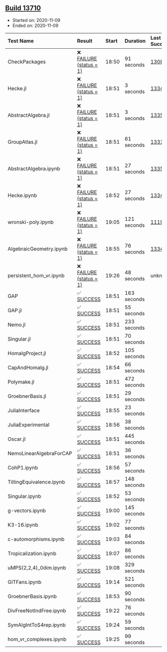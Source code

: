 ## [Build 13710](https://oscarci.mathematik.uni-kl.de/job/oscar/13710/)

* Started on: 2020-11-09
* Ended on: 2020-11-09

| Test Name    | Result | Start | Duration | Last Success | First Failure |
|:-------------|:-------|:------|:---------|:-------------|:--------------|
| CheckPackages | ❌ [FAILURE (status = 1)](https://oscarci.mathematik.uni-kl.de/job/oscar/13710/artifact/logs/build-13710/CheckPackages.log) | 18:50 | 91 seconds | [13085](https://oscarci.mathematik.uni-kl.de/job/oscar/13085/) | [13086](https://oscarci.mathematik.uni-kl.de/job/oscar/13086/) |
| Hecke.jl | ❌ [FAILURE (status = 1)](https://oscarci.mathematik.uni-kl.de/job/oscar/13710/artifact/logs/build-13710/Hecke.jl.log) | 18:51 | 3 seconds | [13341](https://oscarci.mathematik.uni-kl.de/job/oscar/13341/) | [13342](https://oscarci.mathematik.uni-kl.de/job/oscar/13342/) |
| AbstractAlgebra.jl | ❌ [FAILURE (status = 1)](https://oscarci.mathematik.uni-kl.de/job/oscar/13710/artifact/logs/build-13710/AbstractAlgebra.jl.log) | 18:51 | 3 seconds | [13355](https://oscarci.mathematik.uni-kl.de/job/oscar/13355/) | [13356](https://oscarci.mathematik.uni-kl.de/job/oscar/13356/) |
| GroupAtlas.jl | ❌ [FAILURE (status = 1)](https://oscarci.mathematik.uni-kl.de/job/oscar/13710/artifact/logs/build-13710/GroupAtlas.jl.log) | 18:51 | 61 seconds | [13311](https://oscarci.mathematik.uni-kl.de/job/oscar/13311/) | [13312](https://oscarci.mathematik.uni-kl.de/job/oscar/13312/) |
| AbstractAlgebra.ipynb | ❌ [FAILURE (status = 1)](https://oscarci.mathematik.uni-kl.de/job/oscar/13710/artifact/logs/build-13710/AbstractAlgebra.ipynb.log) | 18:51 | 27 seconds | [13355](https://oscarci.mathematik.uni-kl.de/job/oscar/13355/) | [13356](https://oscarci.mathematik.uni-kl.de/job/oscar/13356/) |
| Hecke.ipynb | ❌ [FAILURE (status = 1)](https://oscarci.mathematik.uni-kl.de/job/oscar/13710/artifact/logs/build-13710/Hecke.ipynb.log) | 18:52 | 27 seconds | [13341](https://oscarci.mathematik.uni-kl.de/job/oscar/13341/) | [13342](https://oscarci.mathematik.uni-kl.de/job/oscar/13342/) |
| wronski-poly.ipynb | ❌ [FAILURE (status = 1)](https://oscarci.mathematik.uni-kl.de/job/oscar/13710/artifact/logs/build-13710/wronski-poly.ipynb.log) | 19:05 | 121 seconds | [11192](https://oscarci.mathematik.uni-kl.de/job/oscar/11192/) | [11193](https://oscarci.mathematik.uni-kl.de/job/oscar/11193/) |
| AlgebraicGeometry.ipynb | ❌ [FAILURE (status = 1)](https://oscarci.mathematik.uni-kl.de/job/oscar/13710/artifact/logs/build-13710/AlgebraicGeometry.ipynb.log) | 18:55 | 76 seconds | [13341](https://oscarci.mathematik.uni-kl.de/job/oscar/13341/) | [13342](https://oscarci.mathematik.uni-kl.de/job/oscar/13342/) |
| persistent_hom_vr.ipynb | ❌ [FAILURE (status = 1)](https://oscarci.mathematik.uni-kl.de/job/oscar/13710/artifact/logs/build-13710/persistent_hom_vr.ipynb.log) | 19:26 | 48 seconds | unknown | unknown |
| GAP | ✅ [SUCCESS](https://oscarci.mathematik.uni-kl.de/job/oscar/13710/artifact/logs/build-13710/GAP.log) | 18:51 | 163 seconds |  |  |
| GAP.jl | ✅ [SUCCESS](https://oscarci.mathematik.uni-kl.de/job/oscar/13710/artifact/logs/build-13710/GAP.jl.log) | 18:51 | 55 seconds |  |  |
| Nemo.jl | ✅ [SUCCESS](https://oscarci.mathematik.uni-kl.de/job/oscar/13710/artifact/logs/build-13710/Nemo.jl.log) | 18:51 | 233 seconds |  |  |
| Singular.jl | ✅ [SUCCESS](https://oscarci.mathematik.uni-kl.de/job/oscar/13710/artifact/logs/build-13710/Singular.jl.log) | 18:51 | 70 seconds |  |  |
| HomalgProject.jl | ✅ [SUCCESS](https://oscarci.mathematik.uni-kl.de/job/oscar/13710/artifact/logs/build-13710/HomalgProject.jl.log) | 18:52 | 105 seconds |  |  |
| CapAndHomalg.jl | ✅ [SUCCESS](https://oscarci.mathematik.uni-kl.de/job/oscar/13710/artifact/logs/build-13710/CapAndHomalg.jl.log) | 18:54 | 66 seconds |  |  |
| Polymake.jl | ✅ [SUCCESS](https://oscarci.mathematik.uni-kl.de/job/oscar/13710/artifact/logs/build-13710/Polymake.jl.log) | 18:51 | 472 seconds |  |  |
| GroebnerBasis.jl | ✅ [SUCCESS](https://oscarci.mathematik.uni-kl.de/job/oscar/13710/artifact/logs/build-13710/GroebnerBasis.jl.log) | 18:51 | 29 seconds |  |  |
| JuliaInterface | ✅ [SUCCESS](https://oscarci.mathematik.uni-kl.de/job/oscar/13710/artifact/logs/build-13710/JuliaInterface.log) | 18:55 | 23 seconds |  |  |
| JuliaExperimental | ✅ [SUCCESS](https://oscarci.mathematik.uni-kl.de/job/oscar/13710/artifact/logs/build-13710/JuliaExperimental.log) | 18:56 | 38 seconds |  |  |
| Oscar.jl | ✅ [SUCCESS](https://oscarci.mathematik.uni-kl.de/job/oscar/13710/artifact/logs/build-13710/Oscar.jl.log) | 18:51 | 445 seconds |  |  |
| NemoLinearAlgebraForCAP | ✅ [SUCCESS](https://oscarci.mathematik.uni-kl.de/job/oscar/13710/artifact/logs/build-13710/NemoLinearAlgebraForCAP.log) | 18:51 | 36 seconds |  |  |
| CohP1.ipynb | ✅ [SUCCESS](https://oscarci.mathematik.uni-kl.de/job/oscar/13710/artifact/logs/build-13710/CohP1.ipynb.log) | 18:56 | 57 seconds |  |  |
| TiltingEquivalence.ipynb | ✅ [SUCCESS](https://oscarci.mathematik.uni-kl.de/job/oscar/13710/artifact/logs/build-13710/TiltingEquivalence.ipynb.log) | 18:57 | 148 seconds |  |  |
| Singular.ipynb | ✅ [SUCCESS](https://oscarci.mathematik.uni-kl.de/job/oscar/13710/artifact/logs/build-13710/Singular.ipynb.log) | 18:52 | 53 seconds |  |  |
| g-vectors.ipynb | ✅ [SUCCESS](https://oscarci.mathematik.uni-kl.de/job/oscar/13710/artifact/logs/build-13710/g-vectors.ipynb.log) | 19:00 | 145 seconds |  |  |
| K3-16.ipynb | ✅ [SUCCESS](https://oscarci.mathematik.uni-kl.de/job/oscar/13710/artifact/logs/build-13710/K3-16.ipynb.log) | 19:02 | 77 seconds |  |  |
| c-automorphisms.ipynb | ✅ [SUCCESS](https://oscarci.mathematik.uni-kl.de/job/oscar/13710/artifact/logs/build-13710/c-automorphisms.ipynb.log) | 19:03 | 84 seconds |  |  |
| Tropicalization.ipynb | ✅ [SUCCESS](https://oscarci.mathematik.uni-kl.de/job/oscar/13710/artifact/logs/build-13710/Tropicalization.ipynb.log) | 19:07 | 86 seconds |  |  |
| uMPS(2,2,4)_0dim.ipynb | ✅ [SUCCESS](https://oscarci.mathematik.uni-kl.de/job/oscar/13710/artifact/logs/build-13710/uMPS-2-2-4-_0dim.ipynb.log) | 19:08 | 329 seconds |  |  |
| GITFans.ipynb | ✅ [SUCCESS](https://oscarci.mathematik.uni-kl.de/job/oscar/13710/artifact/logs/build-13710/GITFans.ipynb.log) | 19:14 | 521 seconds |  |  |
| GroebnerBasis.ipynb | ✅ [SUCCESS](https://oscarci.mathematik.uni-kl.de/job/oscar/13710/artifact/logs/build-13710/GroebnerBasis.ipynb.log) | 18:53 | 90 seconds |  |  |
| DivFreeNotIndFree.ipynb | ✅ [SUCCESS](https://oscarci.mathematik.uni-kl.de/job/oscar/13710/artifact/logs/build-13710/DivFreeNotIndFree.ipynb.log) | 19:22 | 76 seconds |  |  |
| SymAlgIntToS4rep.ipynb | ✅ [SUCCESS](https://oscarci.mathematik.uni-kl.de/job/oscar/13710/artifact/logs/build-13710/SymAlgIntToS4rep.ipynb.log) | 19:24 | 59 seconds |  |  |
| hom_vr_complexes.ipynb | ✅ [SUCCESS](https://oscarci.mathematik.uni-kl.de/job/oscar/13710/artifact/logs/build-13710/hom_vr_complexes.ipynb.log) | 19:25 | 99 seconds |  |  |
